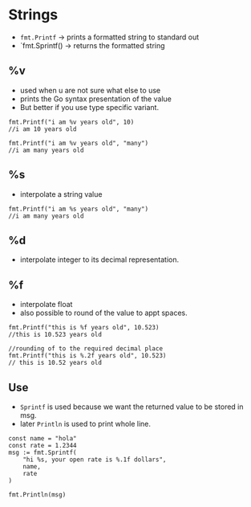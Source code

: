 # Strings 

- `fmt.Printf` ->  prints a formatted string to standard out
- `fmt.Sprintf() -> returns the formatted string

## %v
- used when u are not sure what else to use
- prints the Go syntax presentation of the value
- But better if you use type specific variant.
```
fmt.Printf("i am %v years old", 10)
//i am 10 years old

fmt.Printf("i am %v years old", "many")
//i am many years old
```

## %s
- interpolate a string value
```
fmt.Printf("i am %s years old", "many")
//i am many years old
```

## %d
- interpolate integer to its decimal representation.

## %f
- interpolate float
- also possible to round of the value to appt spaces.
```
fmt.Printf("this is %f years old", 10.523)
//this is 10.523 years old

//rounding of to the required decimal place
fmt.Printf("this is %.2f years old", 10.523)
// this is 10.52 years old
```

## Use
- `Sprintf` is used because we want the returned value to be stored in msg.
- later `Println` is used to print whole line.
```
const name = "hola"
const rate = 1.2344
msg := fmt.Sprintf(
    "hi %s, your open rate is %.1f dollars",
    name,
    rate
)

fmt.Println(msg)
```